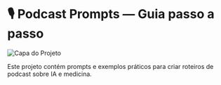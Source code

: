 # 🎙️ Podcast Prompts — Guia passo a passo

![Capa do Projeto](assets/cover.png)

Este projeto contém prompts e exemplos práticos para criar roteiros de podcast sobre IA e medicina.
